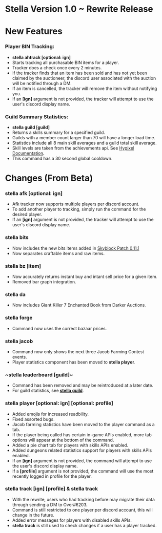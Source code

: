 # Stella Version 1.0 ~ Rewrite Release

# New Features

### Player BIN Tracking:
* **stella ahtrack [optional: ign]** 
* Starts tracking all purchasable BIN items for a player.
* Tracker does a check once every 2 minutes.
* If the tracker finds that an item has been sold and has not yet been claimed by the auctioneer, the discord user associated with the auction will be notified through a DM.
* If an item is cancelled, the tracker will remove the item without notifying you.
* If an **[ign]** argument is not provided, the tracker will attempt to use the user's discord display name.

### Guild Summary Statistics:
* **stella guild [guild]**
* Returns a skills summary for a specified guild.
* Guilds with a member count larger than 70 will have a longer load time.
* Statistics include all 8 main skill averages and a guild total skill average.
* Skill levels are taken from the achievements api. See [Hypixel Documentation](https://github.com/HypixelDev/PublicAPI/blob/master/Documentation/methods/player.md).
* This command has a 30 second global cooldown.

###

# Changes (From Beta)

### stella afk [optional: ign]
* Afk tracker now supports multiple players per discord account.
* To add another player to tracking, simply run the command for the desired player.
* If an **[ign]** argument is not provided, the tracker will attempt to use the user's discord display name.

### stella bits
* Now includes the new bits items added in [Skyblock Patch 0.11.1](https://hypixel.net/threads/skyblock-0-11-1.3892871/)
* Now separates craftable items and raw items.

### stella bz [item]
* Now accurately returns instant buy and intant sell price for a given item.
* Removed bar graph integration.

### stella da
* Now includes Giant Killer 7 Enchanted Book from Darker Auctions.

### stella forge
* Command now uses the correct bazaar prices.

### stella jacob
* Command now only shows the next three Jacob Farming Contest events.
* Player statistics component has been moved to **stella player**.

### ~stella leaderboard [guild]~
* Command has been removed and may be reintroduced at a later date.
* For guild statistics, see [**stella guild**](https://github.com/Ove3r/Stella/new/main#guild-summary-statistics).

### stella player [optional: ign] [optional: profile]
* Added emojis for increased readbility.
* Fixed assorted bugs.
* Jacob farming statistics have been moved to the player command as a tab. 
* If the player being called has certain in-game APIs enabled, more tab options will appear at the bottom of the command.
* Added a pie chart tab for players with skills APIs enabled.
* Added dungeons related statistics support for players with skills APIs enabled.
* If an **[ign]** argument is not provided, the command will attempt to use the user's discord display name.
* If a **[profile]** argument is not provided, the command will use the most recently logged in profile for the player.

### stella track [ign] [profile] & stella track
* With the rewrite, users who had tracking before may migrate their data through sending a DM to Over#6203.
* Command is still restricted to one player per discord account, this will change in the future.
* Added error messages for players with disabled skills APIs.
* **stella track** is still used to check changes if a user has a player tracked.


